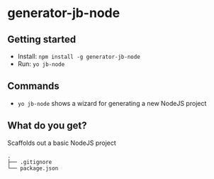 # generator-jb-node

## Getting started

- Install: `npm install -g generator-jb-node`
- Run: `yo jb-node`


## Commands

* `yo jb-node` shows a wizard for generating a new NodeJS project


## What do you get?

Scaffolds out a basic NodeJS project

```
.
├── .gitignore
└── package.json
```
